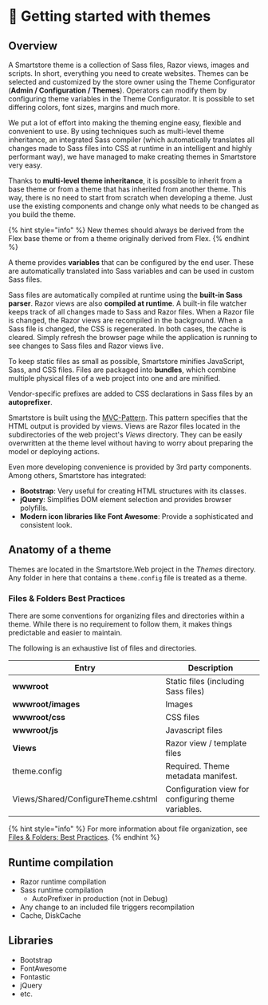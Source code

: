 # 🥚 Getting started with themes

## Overview

A Smartstore theme is a collection of Sass files, Razor views, images and scripts. In short, everything you need to create websites. Themes can be selected and customized by the store owner using the Theme Configurator (**Admin / Configuration / Themes**). Operators can modify them by configuring theme variables in the Theme Configurator. It is possible to set differing colors, font sizes, margins and much more.

We put a lot of effort into making the theming engine easy, flexible and convenient to use. By using techniques such as multi-level theme inheritance, an integrated Sass compiler (which automatically translates all changes made to Sass files into CSS at runtime in an intelligent and highly performant way), we have managed to make creating themes in Smartstore very easy.

Thanks to **multi-level theme inheritance**, it is possible to inherit from a base theme or from a theme that has inherited from another theme. This way, there is no need to start from scratch when developing a theme. Just use the existing components and change only what needs to be changed as you build the theme.

{% hint style="info" %}
New themes should always be derived from the Flex base theme or from a theme originally derived from Flex.
{% endhint %}

A theme provides **variables** that can be configured by the end user. These are automatically translated into Sass variables and can be used in custom Sass files.

Sass files are automatically compiled at runtime using the **built-in Sass parser**. Razor views are also **compiled at runtime**. A built-in file watcher keeps track of all changes made to Sass and Razor files. When a Razor file is changed, the Razor views are recompiled in the background. When a Sass file is changed, the CSS is regenerated. In both cases, the cache is cleared. Simply refresh the browser page while the application is running to see changes to Sass files and Razor views live.

To keep static files as small as possible, Smartstore minifies JavaScript, Sass, and CSS files. Files are packaged into **bundles**, which combine multiple physical files of a web project into one and are minified.

Vendor-specific prefixes are added to CSS declarations in Sass files by an **autoprefixer**.

Smartstore is built using the [MVC-Pattern](https://learn.microsoft.com/en-us/aspnet/core/mvc/overview?view=aspnetcore-7.0). This pattern specifies that the HTML output is provided by views. Views are Razor files located in the subdirectories of the web project's _Views_ directory. They can be easily overwritten at the theme level without having to worry about preparing the model or deploying actions.

Even more developing convenience is provided by 3rd party components. Among others, Smartstore has integrated:

* **Bootstrap**: Very useful for creating HTML structures with its classes.
* **jQuery**: Simplifies DOM element selection and provides browser polyfills.
* **Modern icon libraries like Font Awesome**: Provide a sophisticated and consistent look.

## Anatomy of a theme

Themes are located in the Smartstore.Web project in the _Themes_ directory. Any folder in here that contains a `theme.config` file is treated as a theme.

### Files & Folders Best Practices

There are some conventions for organizing files and directories within a theme. While there is no requirement to follow them, it makes things predictable and easier to maintain.

The following is an exhaustive list of files and directories.

| Entry                              | Description                                         |
| ---------------------------------- | --------------------------------------------------- |
| **wwwroot**                        | Static files (including Sass files)                 |
| **wwwroot/images**                 | Images                                              |
| **wwwroot/css**                    | CSS files                                           |
| **wwwroot/js**                     | Javascript files                                    |
| **Views**                          | Razor view / template files                         |
| theme.config                       | Required. Theme metadata manifest.                  |
| Views/Shared/ConfigureTheme.cshtml | Configuration view for configuring theme variables. |

{% hint style="info" %}
For more information about file organization, see [Files & Folders: Best Practices](../modules/getting-started-with-modules.md#files-and-folders-best-practices).
{% endhint %}

## Runtime compilation

* Razor runtime compilation
* Sass runtime compilation
  * AutoPrefixer in production (not in Debug)
* Any change to an included file triggers recompilation
* Cache, DiskCache

## Libraries

* Bootstrap
* FontAwesome
* Fontastic
* jQuery
* etc.
